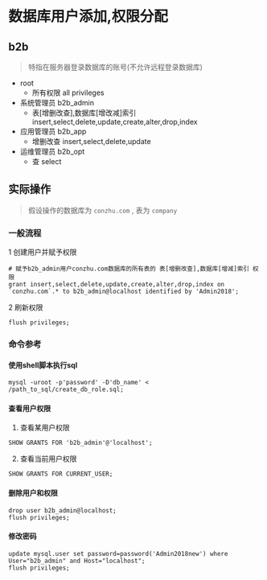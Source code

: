 # 数据库用户添加,权限分配

## b2b

> 特指在服务器登录数据库的账号(不允许远程登录数据库)

* root
  * 所有权限 all privileges
* 系统管理员 b2b_admin
  * 表[增删改查],数据库[增改减]索引 insert,select,delete,update,create,alter,drop,index
* 应用管理员 b2b_app
  * 增删改查 insert,select,delete,update
* 运维管理员 b2b_opt
  * 查 select

## 实际操作

> 假设操作的数据库为 `conzhu.com` , 表为 `company`

### 一般流程

1 创建用户并赋予权限

```
# 赋予b2b_admin用户conzhu.com数据库的所有表的 表[增删改查],数据库[增减]索引 权限
grant insert,select,delete,update,create,alter,drop,index on `conzhu.com`.* to b2b_admin@localhost identified by 'Admin2018';
```

2 刷新权限

```
flush privileges;
```

### 命令参考

#### 使用shell脚本执行sql

```
mysql -uroot -p'password' -D'db_name' < /path_to_sql/create_db_role.sql;
```

#### 查看用户权限

1. 查看某用户权限

```
SHOW GRANTS FOR 'b2b_admin'@'localhost';
```

2. 查看当前用户权限
 
```
SHOW GRANTS FOR CURRENT_USER;
```

#### 删除用户和权限

```
drop user b2b_admin@localhost;
flush privileges;
```

#### 修改密码

```
update mysql.user set password=password('Admin2018new') where User="b2b_admin" and Host="localhost";
flush privileges;
```
